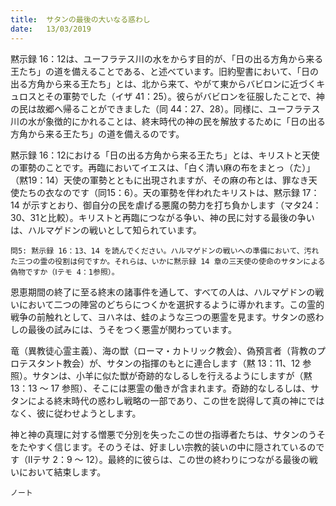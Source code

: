 ```yaml
---
title:  サタンの最後の大いなる惑わし
date:   13/03/2019
---
```


黙示録 16：12は、ユーフラテス川の水をからす目的が、「日の出る方角から来る王たち」の道を備えることである、と述べています。旧約聖書において、「日の出る方角から来る王たち」とは、北から来て、やがて東からバビロンに近づくキュロスとその軍勢でした（イザ 41：25）。彼らがバビロンを征服したことで、神の民は故郷へ帰ることができました（同 44：27、28）。同様に、ユーフラテス川の水が象徴的にかれることは、終末時代の神の民を解放するために「日の出る方角から来る王たち」の道を備えるのです。

黙示録 16：12における「日の出る方角から来る王たち」とは、キリストと天使の軍勢のことです。再臨においてイエスは、「白く清い麻の布をまとっ（た）」（黙19：14）天使の軍勢とともに出現されますが、その麻の布とは、罪なき天使たちの衣なのです（同15：6）。天の軍勢を伴われたキリストは、黙示録 17：14 が示すとおり、御自分の民を虐げる悪魔の勢力を打ち負かします（マタ24：30、31と比較）。キリストと再臨につながる争い、神の民に対する最後の争いは、ハルマゲドンの戦いとして知られています。

`問5: 黙示録 16：13、14 を読んでください。ハルマゲドンの戦いへの準備において、汚れた三つの霊の役割は何ですか。それらは、いかに黙示録 14 章の三天使の使命のサタンによる偽物ですか（Ⅰテモ 4：1参照）。`

恩恵期間の終了に至る終末の諸事件を通して、すべての人は、ハルマゲドンの戦いにおいて二つの陣営のどちらにつくかを選択するように導かれます。この霊的戦争の前触れとして、ヨハネは、蛙のような三つの悪霊を見ます。サタンの惑わしの最後の試みには、うそをつく悪霊が関わっています。

竜（異教徒心霊主義）、海の獣（ローマ・カトリック教会）、偽預言者（背教のプロテスタント教会）が、サタンの指揮のもとに連合します（黙 13：11、12 参照）。サタンは、小羊に似た獣が奇跡的なしるしを行えるようにしますが（黙 13：13 ～ 17 参照）、そこには悪霊の働きが含まれます。奇跡的なしるしは、サタンによる終末時代の惑わし戦略の一部であり、この世を説得して真の神にではなく、彼に従わせようとします。

神と神の真理に対する憎悪で分別を失ったこの世の指導者たちは、サタンのうそをたやすく信じます。そのうそは、好ましい宗教的装いの中に隠されているのです（Ⅱテサ 2：9 ～ 12）。最終的に彼らは、この世の終わりにつながる最後の戦いにおいて結束します。

`ノート`